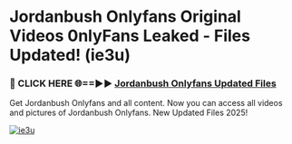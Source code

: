 # Jordanbush Onlyfans Original Videos 0nlyFans Leaked - Files Updated! (ie3u)

<h3>🔴 CLICK HERE 🌐==►► <a href="https://tinyurl.com/2wckxsce" rel="nofollow">Jordanbush Onlyfans Updated Files</a></h3>

Get Jordanbush Onlyfans and all content. Now you can access all videos and pictures of Jordanbush Onlyfans. New Updated Files 2025!

[![ie3u](https://i.imgur.com/AFduVYN.gif)](https://tinyurl.com/2wckxsce)
